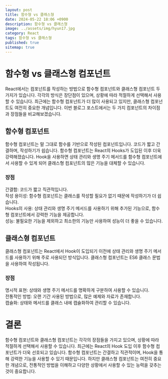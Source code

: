 ```yaml
---
layout: post
title: 함수형 vs 클래스형
date: 2024-05-22 18:06 +0900
description: 함수형 vs 클래스형
image: ../assets/img/hyun17.jpg
category: React
tags: 함수형 vs 클래스형
published: true
sitemap: true
---
```


# 함수형 vs 클래스형 컴포넌트
React에서는 컴포넌트를 작성하는 방법으로 함수형 컴포넌트와 클래스형 컴포넌트 두 가지가 있습니다. 각각의 방식은 장단점이 있으며, 상황에 따라 적절하게 선택해서 사용할 수 있습니다. 최근에는 함수형 컴포넌트가 더 많이 사용되고 있지만, 클래스형 컴포넌트도 여전히 중요한 개념입니다. 이번 블로그 포스트에서는 두 가지 컴포넌트의 차이점과 장점들을 비교해보겠습니다.

## 함수형 컴포넌트
함수형 컴포넌트는 말 그대로 함수를 기반으로 작성된 컴포넌트입니다. 코드가 짧고 간결하며, 작성하기가 쉽습니다. 함수형 컴포넌트는 React의 Hooks가 도입된 이후 더욱 강력해졌습니다. Hook을 사용하면 상태 관리와 생명 주기 메서드를 함수형 컴포넌트에서 사용할 수 있게 되어 클래스형 컴포넌트의 많은 기능을 대체할 수 있습니다.

### 장점
간결함: 코드가 짧고 직관적입니다.<br>
작성 용이성: 함수형 컴포넌트는 클래스를 작성할 필요가 없기 때문에 작성하기가 더 쉽습니다.<br>
Hooks의 사용: 상태 관리와 생명 주기 메서드를 사용하기 위해 추가된 기능으로, 함수형 컴포넌트에서 강력한 기능을 제공합니다.<br>
성능: 불필요한 기능을 제외하고 최소한의 기능만 사용하여 성능이 더 좋을 수 있습니다.

## 클래스형 컴포넌트
클래스형 컴포넌트는 React에서 Hook이 도입되기 이전에 상태 관리와 생명 주기 메서드를 사용하기 위해 주로 사용되던 방식입니다. 클래스형 컴포넌트는 ES6 클래스 문법을 사용하여 작성됩니다.

### 장점
명시적 표현: 상태와 생명 주기 메서드를 명확하게 구분하여 사용할 수 있습니다.<br>
전통적인 방법: 오랜 기간 사용된 방법으로, 많은 예제와 자료가 존재합니다.<br>
캡슐화: 상태와 메서드를 클래스 내에 캡슐화하여 관리할 수 있습니다.

# 결론
함수형 컴포넌트와 클래스형 컴포넌트는 각각의 장점들을 가지고 있으며, 상황에 따라 적절하게 선택해서 사용할 수 있습니다. 최근에는 React의 Hook 도입 이후 함수형 컴포넌트가 더욱 선호되고 있습니다. 함수형 컴포넌트는 간결하고 직관적이며, Hook을 통해 강력한 기능을 사용할 수 있기 때문입니다. 하지만 클래스형 컴포넌트는 여전히 중요한 개념으로, 전통적인 방법을 이해하고 다양한 상황에서 사용할 수 있는 능력을 갖추는 것이 중요합니다.